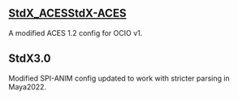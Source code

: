 <h2><a href="https://github.com/sharktacos/OpenColorIO-configs/tree/main/">StdX_ACESStdX-ACES</a></h2>
A modified ACES 1.2 config for OCIO v1. 
<h2>StdX3.0</h2>
Modified SPI-ANIM config updated to work with stricter parsing in Maya2022.
